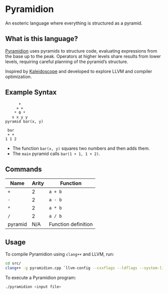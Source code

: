 # Pyramidion

An esoteric language where everything is structured as a pyramid.

## What is this language?

[Pyramidion](https://en.wikipedia.org/wiki/Pyramidion) uses pyramids to structure code, evaluating expressions from the base up to the peak. Operators at higher levels share results from lower levels, requiring careful planning of the pyramid’s structure. 

Inspired by [Kaleidoscope](https://llvm.org/docs/tutorial/MyFirstLanguageFrontend/index.html) and developed to explore LLVM and compiler optimization.

## Example Syntax

```
      +
     + +
    * 0 *
   x x y y
pyramid bar(x, y)

 bar
 + +
1 1 2
```

- The function `bar(x, y)` squares two numbers and then adds them.
- The `main` pyramid calls `bar(1 + 1, 1 + 2)`.

## Commands

| Name     | Arity | Function            |
|----------|-------|---------------------|
| `+`      | 2     | `a + b`             |
| `-`      | 2     | `a - b`             |
| `*`      | 2     | `a * b`             |
| `/`      | 2     | `a / b`             |
| pyramid  | N/A   | Function definition |

## Usage
To compile Pyramidion using `clang++` and LLVM, run:

```bash
cd src/
clang++ -g pyramidion.cpp `llvm-config --cxxflags --ldflags --system-libs --libs core orcjit native` -O3 -o pyramidion
```

To execute a Pyramidion program:

```bash
./pyramidion <input file>
```

